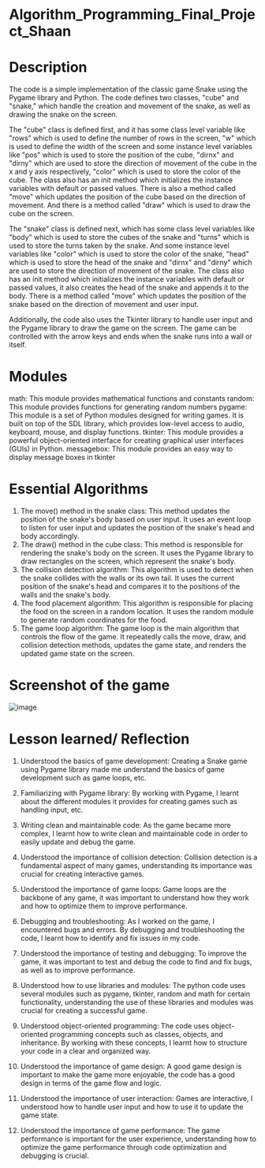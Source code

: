 # Algorithm_Programming_Final_Project_Shaan


# Description

The code is a simple implementation of the classic game Snake using the Pygame library and Python. The code defines two classes, "cube" and "snake," which handle the creation and movement of the snake, as well as drawing the snake on the screen.

The "cube" class is defined first, and it has some class level variable like "rows" which is used to define the number of rows in the screen, "w" which is used to define the width of the screen and some instance level variables like "pos" which is used to store the position of the cube, "dirnx" and "dirny" which are used to store the direction of movement of the cube in the x and y axis respectively, "color" which is used to store the color of the cube. The class also has an init method which initializes the instance variables with default or passed values. There is also a method called "move" which updates the position of the cube based on the direction of movement. And there is a method called "draw" which is used to draw the cube on the screen.

The "snake" class is defined next, which has some class level variables like "body" which is used to store the cubes of the snake and "turns" which is used to store the turns taken by the snake. And some instance level variables like "color" which is used to store the color of the snake, "head" which is used to store the head of the snake and "dirnx" and "dirny" which are used to store the direction of movement of the snake. The class also has an init method which initializes the instance variables with default or passed values, it also creates the head of the snake and appends it to the body. There is a method called "move" which updates the position of the snake based on the direction of movement and user input.

Additionally, the code also uses the Tkinter library to handle user input and the Pygame library to draw the game on the screen. The game can be controlled with the arrow keys and ends when the snake runs into a wall or itself.

# Modules
math: This module provides mathematical functions and constants
random: This module provides functions for generating random numbers
pygame: This module is a set of Python modules designed for writing games. It is built on top of the SDL library, which provides low-level access to audio, keyboard, mouse, and display functions.
tkinter: This module provides a powerful object-oriented interface for creating graphical user interfaces (GUIs) in Python.
messagebox: This module provides an easy way to display message boxes in tkinter

# Essential Algorithms
1. The move() method in the snake class: This method updates the position of the snake's body based on user input. It uses an event loop to listen for user input and updates the position of the snake's head and body accordingly.
2. The draw() method in the cube class: This method is responsible for rendering the snake's body on the screen. It uses the Pygame library to draw rectangles on the screen, which represent the snake's body.
3. The collision detection algorithm: This algorithm is used to detect when the snake collides with the walls or its own tail. It uses the current position of the snake's head and compares it to the positions of the walls and the snake's body.
4. The food placement algorithm: This algorithm is responsible for placing the food on the screen in a random location. It uses the random module to generate random coordinates for the food.
5. The game loop algorithm: The game loop is the main algorithm that controls the flow of the game. It repeatedly calls the move, draw, and collision detection methods, updates the game state, and renders the updated game state on the screen.


# Screenshot of the game
![image](https://user-images.githubusercontent.com/114371881/212542982-de8d921b-26a8-454e-936c-866c40bcc20f.png)


# Lesson learned/ Reflection

1. Understood the basics of game development: Creating a Snake game using Pygame library made me understand the basics of game development such as game loops, etc.

2. Familiarizing with Pygame library: By working with Pygame, I learnt about the different modules it provides for creating games such as handling input, etc.

3. Writing clean and maintainable code: As the game became more complex, I learnt how to write clean and maintainable code in order to easily update and debug the game.

4. Understood the importance of collision detection: Collision detection is a fundamental aspect of many games, understanding its importance was crucial for creating interactive games.

5. Understood the importance of game loops: Game loops are the backbone of any game, it was important to understand how they work and how to optimize them to improve performance.

6. Debugging and troubleshooting: As I worked on the game, I encountered bugs and errors. By debugging and troubleshooting the code, I learnt how to identify and fix issues in my code.

7. Understood the importance of testing and debugging: To improve the game, it was important to test and debug the code to find and fix bugs, as well as to improve performance.

8. Understood how to use libraries and modules: The python code uses several modules such as pygame, tkinter, random and math for certain functionality, understanding the use of these libraries and modules was crucial for creating a successful game.

9. Understood object-oriented programming: The code uses object-oriented programming concepts such as classes, objects, and inheritance. By working with these concepts, I learnt how to structure your code in a clear and organized way.

10. Understood the importance of game design: A good game design is important to make the game more enjoyable, the code has a good design in terms of the game flow and logic.

11. Understood the importance of user interaction: Games are interactive, I understood how to handle user input and how to use it to update the game state.

12. Understood the importance of game performance: The game performance is important for the user experience, understanding how to optimize the game performance through code optimization and debugging is crucial.
